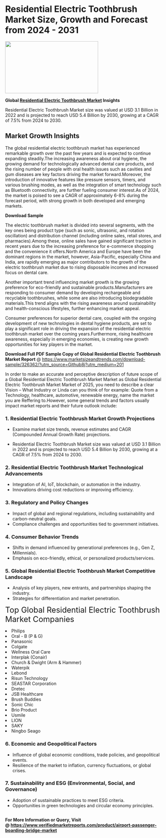 <H1>Residential Electric Toothbrush Market Size, Growth and Forecast from 2024 - 2031</H1><img class="aligncenter size-medium wp-image-584254" src="https://thirdeyenews.in/wp-content/uploads/2024/09/Global-Market-Research-300x168.jpeg" alt="" width="300" height="168" /><p><strong>Global&nbsp;<a href="https://www.marketsizeandtrends.com/download-sample/326362/?utm_source=Github8j?utm_medium=201">Residential Electric Toothbrush Market</a> Insights</strong></p><p>Residential Electric Toothbrush Market size was valued at USD 3.1 Billion in 2022 and is projected to reach USD 5.4 Billion by 2030, growing at a CAGR of 7.5% from 2024 to 2030.</p><p><h2>Market Growth Insights</h2> <p>The global residential electric toothbrush market has experienced remarkable growth over the past few years and is expected to continue expanding steadily.The increasing awareness about oral hygiene, the growing demand for technologically advanced dental care products, and the rising number of people with oral health issues such as cavities and gum diseases are key factors driving the market forward.Moreover, the introduction of innovative features like pressure sensors, timers, and various brushing modes, as well as the integration of smart technology such as Bluetooth connectivity, are further fueling consumer interest.As of 2024, the market is poised to see a CAGR of approximately 6-8% during the forecast period, with strong growth in both developed and emerging markets.</p> <p><strong>Download Sample</strong></p> <p>The electric toothbrush market is divided into several segments, with the key ones being product type (such as sonic, ultrasonic, and rotation oscillation) and distribution channel (including online sales, retail stores, and pharmacies).Among these, online sales have gained significant traction in recent years due to the increasing preference for e-commerce shopping and the convenience it offers.North America and Europe have been the dominant regions in the market, however, Asia-Pacific, especially China and India, are rapidly emerging as major contributors to the growth of the electric toothbrush market due to rising disposable incomes and increased focus on dental care.</p> <p>Another important trend influencing market growth is the growing preference for eco-friendly and sustainable products.Manufacturers are responding to consumer demand by developing rechargeable and recyclable toothbrushes, while some are also introducing biodegradable materials.This trend aligns with the rising awareness around sustainability and health-conscious lifestyles, further enhancing market appeal.</p> <p>Consumer preferences for superior dental care, coupled with the ongoing development of new technologies in dental hygiene products, are set to play a significant role in driving the expansion of the residential electric toothbrush market over the coming years.Furthermore, rising healthcare awareness, especially in emerging economies, is creating new growth opportunities for key players in the market.</p> <p><span class=""><strong>Download Full PDF Sample Copy of Global Residential Electric Toothbrush Market Report</strong> @ <a href="https://www.marketsizeandtrends.com/download-sample/326362/?utm_source=Github8j?utm_medium=201" target="_blank">https://www.marketsizeandtrends.com/download-sample/326362/?utm_source=Github8j?utm_medium=201</a></span></p><p>In order to make an accurate and perceptive description of future scope of a Global&nbsp;Residential Electric Toothbrush Market Market as Global&nbsp;Residential Electric Toothbrush Market Market of 2025, you need to describe a clear Vision &ndash; What Industry or Linda can you think of for example: Quote from a Technology, healthcare, automotive, renewable energy, name the market you are Reffering to.However, some general trends and factors usually impact market reports and their future outlook include:</p><h3>1.&nbsp;<strong>Residential Electric Toothbrush Market Growth Projections</strong></h3><ul><li>Examine market size trends, revenue estimates and CAGR (Compounded Annual Growth Rate) projections.</li><li><p>Residential Electric Toothbrush Market size was valued at USD 3.1 Billion in 2022 and is projected to reach USD 5.4 Billion by 2030, growing at a CAGR of 7.5% from 2024 to 2030.</p></li></ul><h3>2.&nbsp;<strong>Residential Electric Toothbrush Market Technological Advancements</strong></h3><ul><li>Integration of AI, IoT, blockchain, or automation in the industry.</li><li>Innovations driving cost reductions or improving efficiency.</li></ul><h3>3.&nbsp;<strong>Regulatory and Policy Changes</strong></h3><ul><li>Impact of global and regional regulations, including sustainability and carbon-neutral goals.</li><li>Compliance challenges and opportunities tied to government initiatives.</li></ul><h3>4.&nbsp;<strong>Consumer Behavior Trends</strong></h3><ul><li>Shifts in demand influenced by generational preferences (e.g., Gen Z, Millennials).</li><li>Emphasis on eco-friendly, ethical, or personalized products/services.</li></ul><h3>5.&nbsp;<strong>Global Residential Electric Toothbrush Market Competitive Landscape</strong></h3><ul><li>Analysis of key players, new entrants, and partnerships shaping the industry.</li><li>Strategies for differentiation and market penetration.</li></ul><p data-pm-slice="1 1 []"><span style="color: inherit; font-family: inherit; font-size: 25px;">Top Global Residential Electric Toothbrush Market Companies</span></p><div class="" data-test-id=""><p><li>Philips</li><li> Oral - B (P & G)</li><li> Panasonic</li><li> Colgate</li><li> Wellness Oral Care</li><li> Interplak (Conair)</li><li> Church & Dwight (Arm & Hammer)</li><li> Waterpik</li><li> Lebond</li><li> Risun Technology</li><li> SEASTAR Corporation</li><li> Dretec</li><li> JSB Healthcare</li><li> Brush Buddies</li><li> Sonic Chic</li><li> Brio Product</li><li> Usmile</li><li> LION</li><li> SAKY</li><li> Ningbo Seago</li></p></div><h3>6.&nbsp;<strong>Economic and Geopolitical Factors</strong></h3><ul><li>Influence of global economic conditions, trade policies, and geopolitical events.</li><li>Resilience of the market to inflation, currency fluctuations, or global crises.</li></ul><h3>7.&nbsp;<strong>Sustainability and ESG (Environmental, Social, and Governance)</strong></h3><ul><li>Adoption of sustainable practices to meet ESG criteria.</li><li>Opportunities in green technologies and circular economy principles.</li></ul><h2><strong style="font-size: 14px;">For More Information or Query, Visit @&nbsp;</strong><a style="background-color: #ffffff; font-size: 14px;" href="https://www.marketsizeandtrends.com/report/residential-electric-toothbrush-market/" target="_blank">https://www.verifiedmarketreports.com/product/airport-passenger-boarding-bridge-market</a></h2>